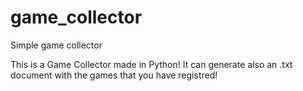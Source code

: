 # game_collector
Simple game collector

This is a Game Collector made in Python!
It can generate also an .txt document with the games that you have registred!
